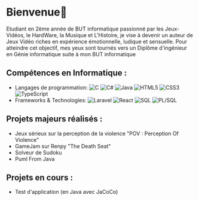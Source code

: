 # Bienvenue👋

Etudiant en 2ème année de BUT informatique passionné par les Jeux-Vidéos, le HardWare, la Musique et L'Histoire, je vise à devenir un auteur de Jeux Vidéo riches en expérience émotionnelle, ludique et sensuelle.
Pour atteindre cet objectif, mes yeux sont tournés vers un Diplôme d'ingénieur en Génie informatique suite à mon BUT informatique

## Compétences en Informatique :

- Langages de programmation: ![C](https://img.shields.io/badge/-C-A8B9CC?style=flat&logo=c&logoColor=white) ![C#](https://img.shields.io/badge/-C%23-239120?style=flat&logo=c-sharp&logoColor=white) ![Java](https://img.shields.io/badge/-Java-007396?style=flat&logo=java&logoColor=white) ![HTML5](https://img.shields.io/badge/-HTML5-E34F26?style=flat&logo=html5&logoColor=white) ![CSS3](https://img.shields.io/badge/-CSS3-1572B6?style=flat&logo=css3&logoColor=white) ![TypeScript](https://img.shields.io/badge/-TypeScript-3178C6?style=flat&logo=typescript&logoColor=white)
- Frameworks & Technologies: ![Laravel](https://img.shields.io/badge/-Laravel-FF2D20?style=flat&logo=laravel&logoColor=white) ![React](https://img.shields.io/badge/-React-61DAFB?style=flat&logo=react&logoColor=black) ![SQL](https://img.shields.io/badge/-SQL-4479A1?style=flat&logo=mysql&logoColor=white) ![PL/SQL](https://img.shields.io/badge/-PL%2FSQL-F80000?style=flat&logo=oracle&logoColor=white)

## Projets majeurs réalisés :

- Jeux sérieux sur la perception de la violence "POV : Perception Of Violence" 
- GameJam sur Renpy "The Death Seat"
- Solveur de Sudoku 
- Puml From Java 

## Projets en cours :

- Test d'application (en Java avec JaCoCo)
